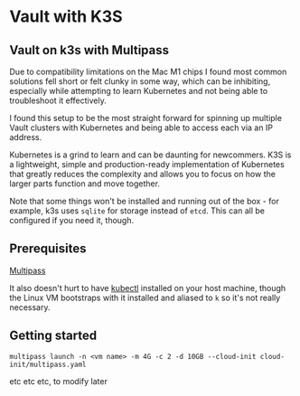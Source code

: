 # Vault with K3S

## Vault on k3s with Multipass

Due to compatibility limitations on the Mac M1 chips I found most common solutions fell short or felt clunky in some way, which can be inhibiting, especially while attempting to learn Kubernetes and not being able to troubleshoot it effectively.

I found this setup to be the most straight forward for spinning up multiple Vault clusters with Kubernetes and being able to access each via an IP address.

Kubernetes is a grind to learn and can be daunting for newcommers. K3S is a lightweight, simple and production-ready implementation of Kubernetes that greatly reduces the complexity and allows you to focus on how the larger parts function and move together. 

Note that some things won't be installed and running out of the box - for example, k3s uses `sqlite` for storage instead of `etcd`. This can all be configured if you need it, though.

## Prerequisites

[Multipass](https://multipass.run/)

It also doesn't hurt to have [kubectl](https://kubernetes.io/docs/reference/kubectl/) installed on your host machine, though the Linux VM bootstraps with it installed and aliased to `k` so it's not really necessary.

## Getting started

`multipass launch -n <vm name> -m 4G -c 2 -d 10GB --cloud-init cloud-init/multipass.yaml`

etc etc etc, to modify later




